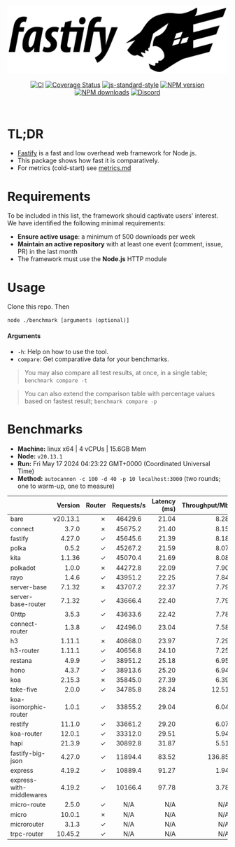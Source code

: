 <div align="center">
  <img src="https://github.com/fastify/graphics/raw/HEAD/fastify-landscape-outlined.svg" width="650" height="auto"/>
</div>

<div align="center">

[![CI](https://github.com/fastify/fastify/workflows/ci/badge.svg)](https://github.com/fastify/fastify/actions/workflows/ci.yml)
[![Coverage Status](https://coveralls.io/repos/github/fastify/fastify/badge.svg?branch=master)](https://coveralls.io/github/fastify/fastify?branch=master)
[![js-standard-style](https://img.shields.io/badge/code%20style-standard-brightgreen.svg?style=flat)](http://standardjs.com/)
[![NPM version](https://img.shields.io/npm/v/fastify.svg?style=flat)](https://www.npmjs.com/package/fastify)
[![NPM downloads](https://img.shields.io/npm/dm/fastify.svg?style=flat)](https://www.npmjs.com/package/fastify) [![Discord](https://img.shields.io/discord/725613461949906985)](https://discord.gg/fastify)

</div>
<br />

# TL;DR

* [Fastify](https://github.com/fastify/fastify) is a fast and low overhead web framework for Node.js.
* This package shows how fast it is comparatively.
* For metrics (cold-start) see [metrics.md](./METRICS.md)

# Requirements

To be included in this list, the framework should captivate users' interest. We have identified the following minimal requirements:
- **Ensure active usage**: a minimum of 500 downloads per week
- **Maintain an active repository** with at least one event (comment, issue, PR) in the last month
- The framework must use the **Node.js** HTTP module

# Usage

Clone this repo. Then 

```
node ./benchmark [arguments (optional)]
```

#### Arguments

* `-h`: Help on how to use the tool.
* `compare`: Get comparative data for your benchmarks.

> You may also compare all test results, at once, in a single table; `benchmark compare -t`

> You can also extend the comparison table with percentage values based on fastest result; `benchmark compare -p`
# Benchmarks

* __Machine:__ linux x64 | 4 vCPUs | 15.6GB Mem
* __Node:__ `v20.13.1`
* __Run:__ Fri May 17 2024 04:23:22 GMT+0000 (Coordinated Universal Time)
* __Method:__ `autocannon -c 100 -d 40 -p 10 localhost:3000` (two rounds; one to warm-up, one to measure)

|                          | Version  | Router | Requests/s | Latency (ms) | Throughput/Mb |
| :--                      | --:      | --:    | :-:        | --:          | --:           |
| bare                     | v20.13.1 | ✗      | 46429.6    | 21.04        | 8.28          |
| connect                  | 3.7.0    | ✗      | 45675.2    | 21.40        | 8.15          |
| fastify                  | 4.27.0   | ✓      | 45645.6    | 21.39        | 8.18          |
| polka                    | 0.5.2    | ✓      | 45267.2    | 21.59        | 8.07          |
| kita                     | 1.1.36   | ✓      | 45070.4    | 21.69        | 8.08          |
| polkadot                 | 1.0.0    | ✗      | 44272.8    | 22.09        | 7.90          |
| rayo                     | 1.4.6    | ✓      | 43951.2    | 22.25        | 7.84          |
| server-base              | 7.1.32   | ✗      | 43707.2    | 22.37        | 7.79          |
| server-base-router       | 7.1.32   | ✓      | 43666.4    | 22.40        | 7.79          |
| 0http                    | 3.5.3    | ✓      | 43633.6    | 22.42        | 7.78          |
| connect-router           | 1.3.8    | ✓      | 42496.0    | 23.04        | 7.58          |
| h3                       | 1.11.1   | ✗      | 40868.0    | 23.97        | 7.29          |
| h3-router                | 1.11.1   | ✓      | 40656.8    | 24.10        | 7.25          |
| restana                  | 4.9.9    | ✓      | 38951.2    | 25.18        | 6.95          |
| hono                     | 4.3.7    | ✓      | 38913.6    | 25.20        | 6.94          |
| koa                      | 2.15.3   | ✗      | 35845.0    | 27.39        | 6.39          |
| take-five                | 2.0.0    | ✓      | 34785.8    | 28.24        | 12.51         |
| koa-isomorphic-router    | 1.0.1    | ✓      | 33855.2    | 29.04        | 6.04          |
| restify                  | 11.1.0   | ✓      | 33661.2    | 29.20        | 6.07          |
| koa-router               | 12.0.1   | ✓      | 33312.0    | 29.51        | 5.94          |
| hapi                     | 21.3.9   | ✓      | 30892.8    | 31.87        | 5.51          |
| fastify-big-json         | 4.27.0   | ✓      | 11894.4    | 83.52        | 136.85        |
| express                  | 4.19.2   | ✓      | 10889.4    | 91.27        | 1.94          |
| express-with-middlewares | 4.19.2   | ✓      | 10166.4    | 97.78        | 3.78          |
| micro-route              | 2.5.0    | ✓      | N/A        | N/A          | N/A           |
| micro                    | 10.0.1   | ✗      | N/A        | N/A          | N/A           |
| microrouter              | 3.1.3    | ✓      | N/A        | N/A          | N/A           |
| trpc-router              | 10.45.2  | ✓      | N/A        | N/A          | N/A           |
